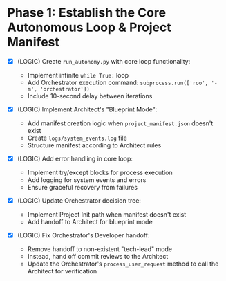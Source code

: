 # Phase 1: Establish the Core Autonomous Loop & Project Manifest

- [x] (LOGIC) Create `run_autonomy.py` with core loop functionality:
    - Implement infinite `while True:` loop
    - Add Orchestrator execution command: `subprocess.run(['roo', '-m', 'orchestrator'])`
    - Include 10-second delay between iterations

- [x] (LOGIC) Implement Architect's "Blueprint Mode":
    - Add manifest creation logic when `project_manifest.json` doesn't exist
    - Create `logs/system_events.log` file
    - Structure manifest according to Architect rules

- [x] (LOGIC) Add error handling in core loop:
    - Implement try/except blocks for process execution
    - Add logging for system events and errors
    - Ensure graceful recovery from failures

- [x] (LOGIC) Update Orchestrator decision tree:
    - Implement Project Init path when manifest doesn't exist
    - Add handoff to Architect for blueprint mode

- [x] (LOGIC) Fix Orchestrator's Developer handoff:
    - Remove handoff to non-existent "tech-lead" mode
    - Instead, hand off commit reviews to the Architect
    - Update the Orchestrator's `process_user_request` method to call the Architect for verification